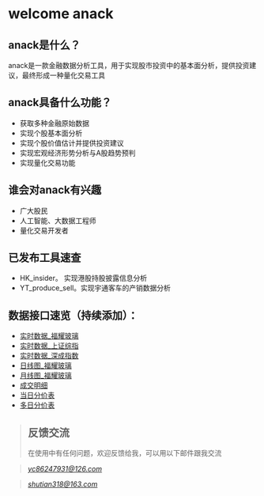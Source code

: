 # welcome anack

## anack是什么？
anack是一款金融数据分析工具，用于实现股市投资中的基本面分析，提供投资建议，最终形成一种量化交易工具

## anack具备什么功能？
* 获取多种金融原始数据
* 实现个股基本面分析
* 实现个股价值估计并提供投资建议
* 实现宏观经济形势分析与A股趋势预判
* 实现量化交易功能

## 谁会对anack有兴趣
* 广大股民
* 人工智能、大数据工程师
* 量化交易开发者


## 已发布工具速查
* HK_insider。  实现港股持股披露信息分析
* YT_produce_sell。实现宇通客车的产销数据分析
 
 
## 数据接口速览（持续添加）：
* [实时数据_福耀玻璃](http://hq.sinajs.cn/list=sh600660)
* [实时数据_上证综指](http://hq.sinajs.cn/list=s_sh000001)
* [实时数据_深成指数](http://hq.sinajs.cn/list=s_sz399001)
* [日线图_福耀玻璃](http://image.sinajs.cn/newchart/daily/n/sh600660.gif)
* [月线图_福耀玻璃](http://image.sinajs.cn/newchart/monthly/n/sh600660.gif)
* [成交明细](http://market.finance.sina.com.cn/downxls.php?date=2011-07-08&symbol=sh600660)
* [当日分价表](http://vip.stock.finance.sina.com.cn/quotes_service/view/cn_price.php?symbol=sh600660)
* [多日分价表](http://market.finance.sina.com.cn/pricehis.php?symbol=sh600660&startdate=2011-08-17&enddate=2011-08-19)


>## 反馈交流
>在使用中有任何问题，欢迎反馈给我，可以用以下邮件跟我交流

>*yc86247931@126.com*

>*shutian318@163.com*

